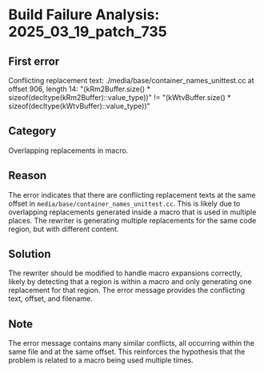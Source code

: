# Build Failure Analysis: 2025_03_19_patch_735

## First error

Conflicting replacement text: ./media/base/container_names_unittest.cc at offset 906, length 14: "(kRm2Buffer.size() * sizeof(decltype(kRm2Buffer)::value_type))" != "(kWtvBuffer.size() * sizeof(decltype(kWtvBuffer)::value_type))"

## Category
Overlapping replacements in macro.

## Reason
The error indicates that there are conflicting replacement texts at the same offset in `media/base/container_names_unittest.cc`. This is likely due to overlapping replacements generated inside a macro that is used in multiple places. The rewriter is generating multiple replacements for the same code region, but with different content.

## Solution
The rewriter should be modified to handle macro expansions correctly, likely by detecting that a region is within a macro and only generating one replacement for that region. The error message provides the conflicting text, offset, and filename.

## Note
The error message contains many similar conflicts, all occurring within the same file and at the same offset. This reinforces the hypothesis that the problem is related to a macro being used multiple times.